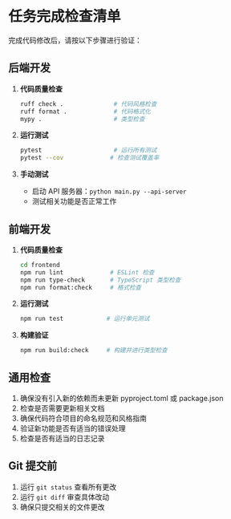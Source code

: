 # 任务完成检查清单

完成代码修改后，请按以下步骤进行验证：

## 后端开发
1. **代码质量检查**
   ```bash
   ruff check .              # 代码风格检查
   ruff format .             # 代码格式化
   mypy .                    # 类型检查
   ```

2. **运行测试**
   ```bash
   pytest                    # 运行所有测试
   pytest --cov             # 检查测试覆盖率
   ```

3. **手动测试**
   - 启动 API 服务器：`python main.py --api-server`
   - 测试相关功能是否正常工作

## 前端开发
1. **代码质量检查**
   ```bash
   cd frontend
   npm run lint             # ESLint 检查
   npm run type-check       # TypeScript 类型检查
   npm run format:check     # 格式检查
   ```

2. **运行测试**
   ```bash
   npm run test            # 运行单元测试
   ```

3. **构建验证**
   ```bash
   npm run build:check     # 构建并进行类型检查
   ```

## 通用检查
1. 确保没有引入新的依赖而未更新 pyproject.toml 或 package.json
2. 检查是否需要更新相关文档
3. 确保代码符合项目的命名规范和风格指南
4. 验证新功能是否有适当的错误处理
5. 检查是否有适当的日志记录

## Git 提交前
1. 运行 `git status` 查看所有更改
2. 运行 `git diff` 审查具体改动
3. 确保只提交相关的文件更改